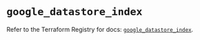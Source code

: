 # `google_datastore_index`

Refer to the Terraform Registry for docs: [`google_datastore_index`](https://registry.terraform.io/providers/hashicorp/google/5.21.0/docs/resources/datastore_index).
